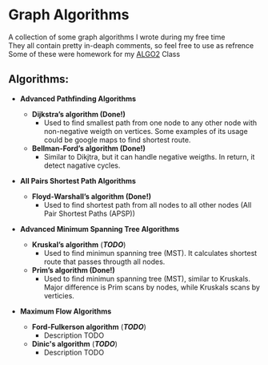 # Graph Algorithms
A collection of some graph algorithms I wrote during my free time  
They all contain pretty in-deaph comments, so feel free to use as refrence  
Some of these were homework for my [ALGO2](https://github.com/Team-ALGO2/ALGO2) Class  

## Algorithms:
- **Advanced Pathfinding Algorithms**
  - **Dijkstra’s algorithm (Done!)**
    - Used to find smallest path from one node to any other node with non-negative weigth on vertices. Some examples of its usage could be google maps to find shortest route.
  - **Bellman-Ford’s algorithm (Done!)**
    - Similar to Dikjtra, but it can handle negative weigths. In return, it detect nagative cycles.  

- **All Pairs Shortest Path Algorithms**
  - **Floyd-Warshall’s algorithm (Done!)**
    - Used to find shortest path from all nodes to all other nodes (All Pair Shortest Paths (APSP))

- **Advanced Minimum Spanning Tree Algorithms**
  - **Kruskal’s algorithm** (***TODO***)
    - Used to find minimun spanning tree (MST). It calculates shortest route that passes througth all nodes.
  - **Prim’s algorithm (Done!)**
    - Used to find minimun spanning tree (MST), similar to Kruskals. Major difference is Prim scans by nodes, while Kruskals scans by verticies.
  
- **Maximum Flow Algorithms**
  - **Ford-Fulkerson algorithm** (***TODO***)
    - Description TODO
  - **Dinic's algorithm** (***TODO***)
    - Description TODO